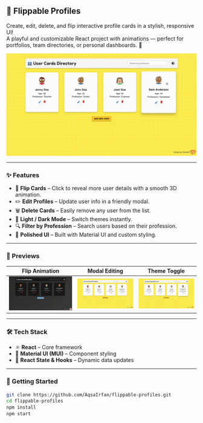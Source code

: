## 🌟 Flippable Profiles

Create, edit, delete, and flip interactive profile cards in a stylish, responsive UI!  
A playful and customizable React project with animations — perfect for portfolios, team directories, or personal dashboards. 💫

![Theme Toggle Preview](./public/ThemePreview.gif)

---

### ✨ Features

- 🔄 **Flip Cards** – Click to reveal more user details with a smooth 3D animation.
- ✏️ **Edit Profiles** – Update user info in a friendly modal.
- 🗑️ **Delete Cards** – Easily remove any user from the list.
- 🌈 **Light / Dark Mode** – Switch themes instantly.
- 🔍 **Filter by Profession** – Search users based on their profession.
- 🧸 **Polished UI** – Built with Material UI and custom styling.

---

### 📸 Previews

| Flip Animation | Modal Editing | Theme Toggle |
|----------------|---------------|----------------|
| ![](./public/AnimationAndFlipPreview.gif) | ![](./public/ModalPreview.gif) | ![](./public/ThemePreview.gif) |

---

### 🛠️ Tech Stack

- ⚛️ **React** – Core framework
- 🎨 **Material UI (MUI)** – Component styling
- 🧠 **React State & Hooks** – Dynamic data updates

---

### 🚀 Getting Started

```bash
git clone https://github.com/AqsaIrfan/flippable-profiles.git
cd flippable-profiles
npm install
npm start
